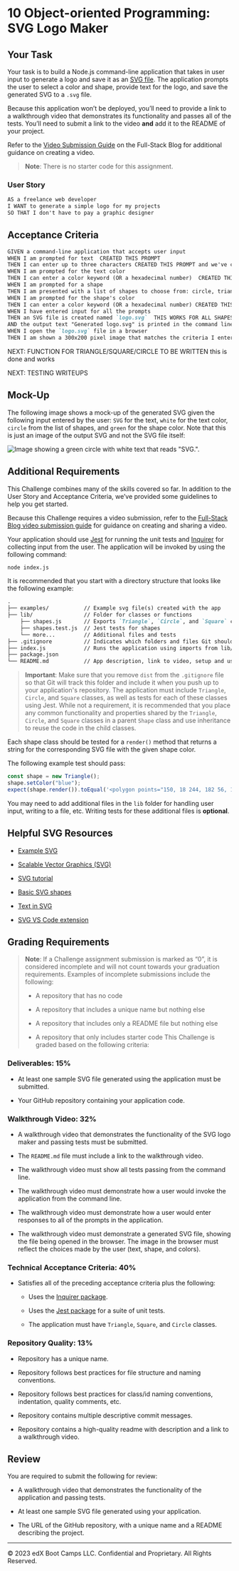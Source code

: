 # 10 Object-oriented Programming: SVG Logo Maker

## Your Task

Your task is to build a Node.js command-line application that takes in user input to generate a logo and save it as an [SVG file](https://en.wikipedia.org/wiki/Scalable_Vector_Graphics). The application prompts the user to select a color and shape, provide text for the logo, and save the generated SVG to a `.svg` file.

Because this application won’t be deployed, you’ll need to provide a link to a walkthrough video that demonstrates its functionality and passes all of the tests. You’ll need to submit a link to the video **and** add it to the README of your project.

Refer to the [Video Submission Guide](https://coding-boot-camp.github.io/full-stack/computer-literacy/video-submission-guide) on the Full-Stack Blog for additional guidance on creating a video.

> **Note**: There is no starter code for this assignment.
### User Story

```md
AS a freelance web developer
I WANT to generate a simple logo for my projects
SO THAT I don't have to pay a graphic designer
```

## Acceptance Criteria

```md
GIVEN a command-line application that accepts user input
WHEN I am prompted for text  CREATED THIS PROMPT 
THEN I can enter up to three characters CREATED THIS PROMPT and we've checked for the error 
WHEN I am prompted for the text color 
THEN I can enter a color keyword (OR a hexadecimal number)  CREATED THIS   LIKELY NEED AN ERROR CHECK FOR NULL VALUE OR UNDEFINED
WHEN I am prompted for a shape
THEN I am presented with a list of shapes to choose from: circle, triangle, and square  DONE 
WHEN I am prompted for the shape's color
THEN I can enter a color keyword (OR a hexadecimal number) CREATED THIS   LIKELY NEED AN ERROR CHECK FOR NULL VALUE OR UNDEFINED
WHEN I have entered input for all the prompts
THEN an SVG file is created named `logo.svg`  THIS WORKS FOR ALL SHAPES AND IS CREATED UNDER THE EXAMPLES FOLDER 
AND the output text "Generated logo.svg" is printed in the command line THIS WORKS 
WHEN I open the `logo.svg` file in a browser
THEN I am shown a 300x200 pixel image that matches the criteria I entered
```
NEXT: FUNCTION FOR TRIANGLE/SQUARE/CIRCLE  TO BE WRITTEN    this is done and works 

NEXT: TESTING WRITEUPS


## Mock-Up

The following image shows a mock-up of the generated SVG given the following input entered by the user: `SVG` for the text, `white` for the text color, `circle` from the list of shapes, and `green` for the shape color. Note that this is just an image of the output SVG and not the SVG file itself:

![Image showing a green circle with white text that reads "SVG.".](./Images/10-oop-homework-demo.png)

## Additional Requirements

This Challenge combines many of the skills covered so far. In addition to the User Story and Acceptance Criteria, we’ve provided some guidelines to help you get started.

Because this Challenge requires a video submission, refer to the [Full-Stack Blog video submission guide](https://coding-boot-camp.github.io/full-stack/computer-literacy/video-submission-guide) for guidance on creating and sharing a video.

Your application should use [Jest](https://www.npmjs.com/package/jest) for running the unit tests and [Inquirer](https://www.npmjs.com/package/inquirer/v/8.2.4) for collecting input from the user. The application will be invoked by using the following command:

```bash
node index.js
```

It is recommended that you start with a directory structure that looks like the following example:

```md
.  
├── examples/           // Example svg file(s) created with the app
├── lib/                // Folder for classes or functions
    ├── shapes.js       // Exports `Triangle`, `Circle`, and `Square` classes
    ├── shapes.test.js  // Jest tests for shapes
    └── more...         // Additional files and tests
├── .gitignore          // Indicates which folders and files Git should ignore
├── index.js            // Runs the application using imports from lib/
├── package.json
└── README.md           // App description, link to video, setup and usage instructions           
```

> **Important**: Make sure that you remove `dist` from the `.gitignore` file so that Git will track this folder and include it when you push up to your application's repository.
The application must include `Triangle`, `Circle`, and `Square` classes, as well as tests for each of these classes using Jest. While not a requirement, it is recommended that you place any common functionality and properties shared by the `Triangle`, `Circle`, and `Square` classes in a parent `Shape` class and use inheritance to reuse the code in the child classes.

Each shape class should be tested for a `render()` method that returns a string for the corresponding SVG file with the given shape color.

The following example test should pass:

```js
const shape = new Triangle();
shape.setColor("blue");
expect(shape.render()).toEqual('<polygon points="150, 18 244, 182 56, 182" fill="blue" />');
```

You may need to add additional files in the `lib` folder for handling user input, writing to a file, etc. Writing tests for these additional files is **optional**.

## Helpful SVG Resources

* [Example SVG](https://static.fullstack-bootcamp.com/fullstack-ground/module-10/circle.svg)

* [Scalable Vector Graphics (SVG)](https://en.wikipedia.org/wiki/Scalable_Vector_Graphics)

* [SVG tutorial](https://developer.mozilla.org/en-US/docs/Web/SVG/Tutorial)

* [Basic SVG shapes](https://developer.mozilla.org/en-US/docs/Web/SVG/Tutorial/Basic_Shapes)

* [Text in SVG](https://developer.mozilla.org/en-US/docs/Web/SVG/Tutorial/Texts)

* [SVG VS Code extension](https://marketplace.visualstudio.com/items?itemName=jock.svg)

## Grading Requirements

> **Note**: If a Challenge assignment submission is marked as “0”, it is considered incomplete and will not count towards your graduation requirements. Examples of incomplete submissions include the following:
>
> * A repository that has no code
>
> * A repository that includes a unique name but nothing else
>
> * A repository that includes only a README file but nothing else
>
> * A repository that only includes starter code
This Challenge is graded based on the following criteria:

### Deliverables: 15%

* At least one sample SVG file generated using the application must be submitted.

* Your GitHub repository containing your application code.

### Walkthrough Video: 32%

* A walkthrough video that demonstrates the functionality of the SVG logo maker and passing tests must be submitted.

* The `README.md` file must include a link to the walkthrough video.

* The walkthrough video must show all tests passing from the command line.

* The walkthrough video must demonstrate how a user would invoke the application from the command line.

* The walkthrough video must demonstrate how a user would enter responses to all of the prompts in the application.

* The walkthrough video must demonstrate a generated SVG file, showing the file being opened in the browser. The image in the browser must reflect the choices made by the user (text, shape, and colors).

### Technical Acceptance Criteria: 40%

* Satisfies all of the preceding acceptance criteria plus the following:

  * Uses the [Inquirer package](https://www.npmjs.com/package/inquirer/v/8.2.4).

  * Uses the [Jest package](https://www.npmjs.com/package/jest) for a suite of unit tests.

  * The application must have `Triangle`, `Square`, and `Circle` classes.

### Repository Quality: 13%

* Repository has a unique name.

* Repository follows best practices for file structure and naming conventions.

* Repository follows best practices for class/id naming conventions, indentation, quality comments, etc.

* Repository contains multiple descriptive commit messages.

* Repository contains a high-quality readme with description and a link to a walkthrough video.

## Review

You are required to submit the following for review:

* A walkthrough video that demonstrates the functionality of the application and passing tests.

* At least one sample SVG file generated using your application.

* The URL of the GitHub repository, with a unique name and a README describing the project.

---
© 2023 edX Boot Camps LLC. Confidential and Proprietary. All Rights Reserved.
